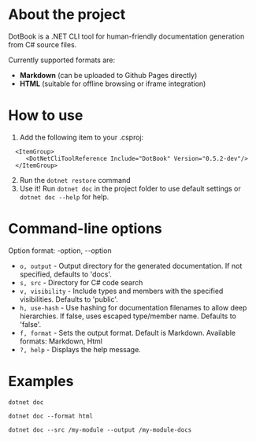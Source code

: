 # About the project
DotBook is a .NET CLI tool for human-friendly documentation generation from C# source files.

Currently supported formats are:
* **Markdown** (can be uploaded to Github Pages directly)
* **HTML** (suitable for offline browsing or iframe integration)

# How to use
1. Add the following item to your .csproj:
```
  <ItemGroup>
     <DotNetCliToolReference Include="DotBook" Version="0.5.2-dev"/>
  </ItemGroup>
```

2. Run the ```dotnet restore``` command
3. Use it! Run ```dotnet doc``` in the project folder to use default settings or ```dotnet doc --help``` for help.

# Command-line options
Option format: -option, --option
* ```o, output``` - Output directory for the generated documentation. If not specified, defaults to 'docs'.
* ```s, src``` - Directory for C# code search
* ```v, visibility``` - Include types and members with the specified visibilities. Defaults to 'public'.
* ```h, use-hash``` - Use hashing for documentation filenames to allow deep hierarchies. If false, uses escaped type/member name. Defaults to 'false'.
* ```f, format``` - Sets the output format. Default is Markdown. Available formats: Markdown, Html
* ```?, help``` - Displays the help message.

# Examples
```dotnet doc```

```dotnet doc --format html```

```dotnet doc --src /my-module --output /my-module-docs```

